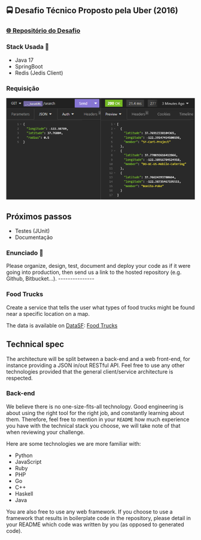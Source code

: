 <div>
  <h2>🚍 Desafio Técnico Proposto pela Uber (2016)</h2>
  <h3> <a href="https://github.com/uber-archive/coding-challenge-tools/blob/master/coding_challenge.md">🌐 Repositório do Desafio</a></h3>
</div>

<div>
  <h3>Stack Usada 🔨</h3>
  <ul>
    <li>Java 17</li>
    <li>SpringBoot</li>
    <li>Redis (Jedis Client)</li>
  </ul>
</div>

<div>
  <h3>Requisição</h3>
  <img src="./assets/request.png" />
</div>

<div>
  <div> <h2> Próximos passos </h2> </div>
  <ul>
    <li>Testes (JUnit) </li>
    <li>Documentação</li>
  </ul>
</div>

<h3>Enunciado 📜</h3>
Please organize, design, test, document and deploy your code as if it were
going into production, then send us a link to the hosted repository (e.g.
Github, Bitbucket...).
---------------

### Food Trucks

Create a service that tells the user what types of food trucks might be found
near a specific location on a map.

The data is available on [DataSF](http://www.datasf.org/): [Food
Trucks](https://data.sfgov.org/Permitting/Mobile-Food-Facility-Permit/rqzj-sfat)

Technical spec
--------------

The architecture will be split between a back-end and a web front-end, for
instance providing a JSON in/out RESTful API. Feel free to use any other
technologies provided that the general client/service architecture is
respected.

### Back-end

We believe there is no one-size-fits-all technology. Good engineering is about
using the right tool for the right job, and constantly learning about them.
Therefore, feel free to mention in your `README` how much experience you have
with the technical stack you choose, we will take note of that when reviewing
your challenge.

Here are some technologies we are more familiar with:

* Python
* JavaScript
* Ruby
* PHP
* Go
* C++
* Haskell
* Java

You are also free to use any web framework. If you choose to use a framework
that results in boilerplate code in the repository, please detail in your
README which code was written by you (as opposed to generated code).
